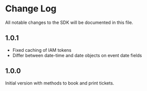 # Change Log

All notable changes to the SDK will be documented in this file.

## 1.0.1

* Fixed caching of IAM tokens
* Differ between date-time and date objects on event date fields


## 1.0.0

Initial version with methods to book and print tickets.
